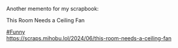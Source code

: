 Another memento for my scrapbook:

This Room Needs a Ceiling Fan

[\#<span>Funny</span>](https://social.lol/tags/Funny)  
[<span class="invisible">https://</span><span class="ellipsis">scraps.mihobu.lol/2024/06/this</span><span class="invisible">-room-needs-a-ceiling-fan</span>](https://scraps.mihobu.lol/2024/06/this-room-needs-a-ceiling-fan)